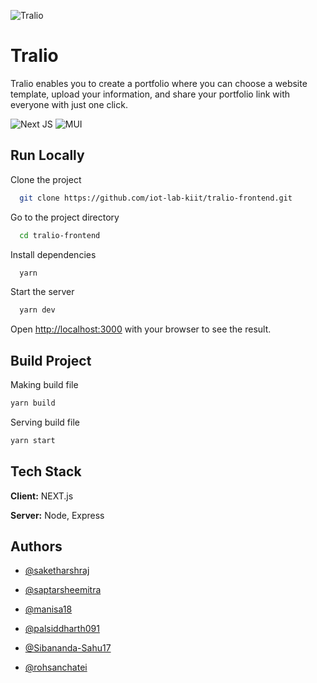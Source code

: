 
![Tralio](https://bit.ly/tralio-logo)

# Tralio

Tralio enables you to create a portfolio where you can choose a website template, upload your information, and share your portfolio link with everyone with just one click.

![Next JS](https://img.shields.io/badge/Next-black?style=for-the-badge&logo=next.js&logoColor=white) ![MUI](https://img.shields.io/badge/MUI-%230081CB.svg?style=for-the-badge&logo=mui&logoColor=white)

## Run Locally

Clone the project

```bash
  git clone https://github.com/iot-lab-kiit/tralio-frontend.git
```

Go to the project directory

```bash
  cd tralio-frontend
```

Install dependencies

```bash
  yarn
```

Start the server

```bash
  yarn dev
```
Open [http://localhost:3000](http://localhost:3000) with your browser to see the result.

## Build Project

Making build file
```bash
yarn build
```
Serving build file
```bash
yarn start
```

## Tech Stack

**Client:** NEXT.js

**Server:** Node, Express


## Authors

- [@saketharshraj](https://www.github.com/saketharshraj)

- [@saptarsheemitra](https://www.github.com/saptarsheemitra)

- [@manisa18](https://www.github.com/manisa18)

- [@palsiddharth091](https://www.github.com/palsiddharth091)

- [@Sibananda-Sahu17](https://www.github.com/Sibananda-Sahu17)

- [@rohsanchatei](https://www.github.com/saketharshraj)

